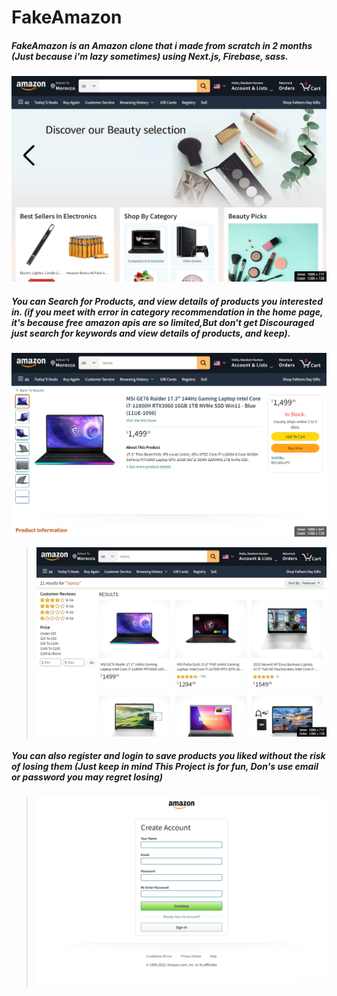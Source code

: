# FakeAmazon

##### FakeAmazon is an Amazon clone that i made from scratch in 2 months (Just because i'm lazy sometimes) using Next.js, Firebase, sass.

![FakeAmazon Home Page](/public/Screenshots/FakeAmazon%20Home%20Page.png)

##### You can Search for Products, and view details of products you interested in. (if you meet with error in category recommendation in the home page, it's because free amazon apis are so limited,But don't get Discouraged just search for keywords and view details of products, and keep).

![FakeAmazon Search Page](/public/Screenshots/FakeAmazon%20Search%20Page.png)

> ![FakeAmazon Product details Page](/public/Screenshots/FakeAmazon%20Product%20details%20Page.png)

##### You can also register and login to save products you liked without the risk of losing them (**_Just keep in mind This Project is for fun, Don's use email or password you may regret losing_**)

> ![FakeAmazon Product details Page](/public/Screenshots/FakeAmazon%20Registeration%20Page.png)
